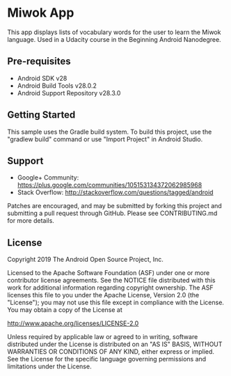 Miwok App
===================================

This app displays lists of vocabulary words for the user to learn the Miwok language.
Used in a Udacity course in the Beginning Android Nanodegree.

Pre-requisites
--------------

- Android SDK v28
- Android Build Tools v28.0.2
- Android Support Repository v28.3.0

Getting Started
---------------

This sample uses the Gradle build system. To build this project, use the
"gradlew build" command or use "Import Project" in Android Studio.

Support
-------

- Google+ Community: https://plus.google.com/communities/105153134372062985968
- Stack Overflow: http://stackoverflow.com/questions/tagged/android

Patches are encouraged, and may be submitted by forking this project and
submitting a pull request through GitHub. Please see CONTRIBUTING.md for more details.

License
-------

Copyright 2019 The Android Open Source Project, Inc.

Licensed to the Apache Software Foundation (ASF) under one or more contributor
license agreements.  See the NOTICE file distributed with this work for
additional information regarding copyright ownership.  The ASF licenses this
file to you under the Apache License, Version 2.0 (the "License"); you may not
use this file except in compliance with the License.  You may obtain a copy of
the License at

http://www.apache.org/licenses/LICENSE-2.0

Unless required by applicable law or agreed to in writing, software
distributed under the License is distributed on an "AS IS" BASIS, WITHOUT
WARRANTIES OR CONDITIONS OF ANY KIND, either express or implied.  See the
License for the specific language governing permissions and limitations under
the License.

